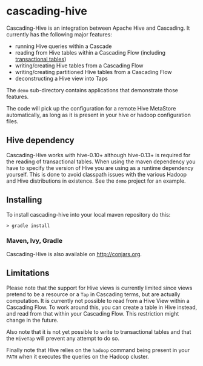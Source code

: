 # cascading-hive

Cascading-Hive is an integration between Apache Hive and Cascading. It currently
has the following major features:

- running Hive queries within a Cascade
- reading from Hive tables within a Cascading Flow (including [transactional tables](https://cwiki.apache.org/confluence/display/Hive/Hive+Transactions))
- writing/creating Hive tables from a Cascading Flow
- writing/creating partitioned Hive tables from a Cascading Flow
- deconstructing a Hive view into Taps

The `demo` sub-directory contains applications that demonstrate those
features.

The code will pick up the configuration for a remote Hive MetaStore
automatically, as long as it is present in your hive or hadoop configuration
files.

## Hive dependency

Cascading-Hive works with hive-0.10+ although hive-0.13+ is required for the reading
of transactional tables. When using the maven dependency you have to specify the
version of Hive you are using as a runtime dependency yourself. This is done to avoid
classpath issues with the various Hadoop and Hive distributions in existence. See the
`demo` project for an example.


## Installing

To install cascading-hive into your local maven repository do this:

    > gradle install

### Maven, Ivy, Gradle

Cascading-Hive is also available on http://conjars.org.

## Limitations

Please note that the support for Hive views is currently limited since views
pretend to be a resource or a `Tap` in Cascading terms, but are actually
computation. It is currently not possible to read from a Hive View within a
Cascading Flow. To work around this, you can create a table in Hive instead, and
read from that within your Cascading Flow. This restriction might change in the
future.

Also note that it is not yet possible to write to transactional tables and that
the `HiveTap` will prevent any attempt to do so.

Finally note that Hive relies on the `hadoop` command being present in your
`PATH` when it executes the queries on the Hadoop cluster.
